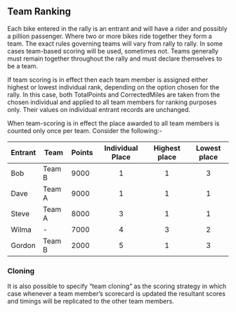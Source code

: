 ## Team Ranking
Each bike entered in the rally is an entrant and will have a rider and possibly a pillion passenger. Where two or more bikes ride together they form a team. The exact rules governing teams will vary from rally to rally. In some cases team-based scoring will be used, sometimes not. Teams generally must remain together throughout the rally and must declare themselves to be a team.

If team scoring is in effect then each team member is assigned either highest or lowest individual rank, depending on the option chosen for the rally. In this case, both TotalPoints and CorrectedMiles are taken from the chosen individual and applied to all team members for ranking purposes only. Their values on individual entrant records are unchanged.

When team-scoring is in effect the place awarded to all team members is counted only once per team. Consider the following:-


Entrant | Team | Points | Individual Place | Highest place | Lowest place
---     | ---  | ---    | :---:            | :---:         | :---:
Bob     | Team B | 9000 | 1 | 1 | 3 
Dave    | Team A | 9000 | 1 | 1 | 1
Steve   | Team A | 8000 | 3 | 1 | 1
Wilma   | -      | 7000 | 4 | 3 | 2
Gordon  | Team B | 2000 | 5 | 1 | 3

### Cloning 
It is also possible to specify “team cloning” as the scoring strategy in which case whenever a team member’s scorecard is updated the resultant scores and timings will be replicated to the other team members.
